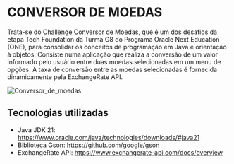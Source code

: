 # CONVERSOR DE MOEDAS
Trata-se do Challenge Conversor de Moedas, que é um dos desafios da etapa Tech Foundation da Turma G8 do Programa Oracle Next Education (ONE), para consolidar os conceitos de programação em Java e orientação à objetos. 
Consiste numa aplicação que realiza a conversão de um valor informado pelo usuário entre duas moedas selecionadas em um menu de opções. A taxa de conversão entre as moedas selecionadas é fornecida dinamicamente pela ExchangeRate API. 


![Conversor_de_moedas](https://github.com/user-attachments/assets/32e4dd8b-320c-446e-b589-8a3631d9504b)


## Tecnologias utilizadas
* Java JDK 21: https://www.oracle.com/java/technologies/downloads/#java21
* Biblioteca Gson: https://github.com/google/gson
* ExchangeRate API: https://www.exchangerate-api.com/docs/overview

